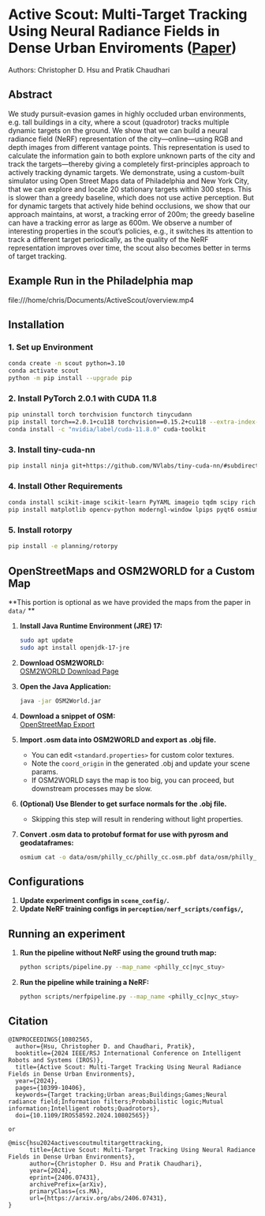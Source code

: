 # Active Scout: Multi-Target Tracking Using Neural Radiance Fields in Dense Urban Enviroments ([Paper](https://arxiv.org/abs/2406.07431))
Authors: Christopher D. Hsu and Pratik Chaudhari

## Abstract
We study pursuit-evasion games in highly occluded urban environments, e.g. tall buildings in a city, where a scout (quadrotor) tracks multiple dynamic targets on the ground. We show that we can build a neural radiance field (NeRF) representation of the city—online—using RGB and depth images from different vantage points. This representation is used to calculate the information gain to both explore unknown parts of the city and track the targets—thereby giving a completely
first-principles approach to actively tracking dynamic targets. We demonstrate, using a custom-built simulator using Open Street Maps data of Philadelphia and New York City, that we can explore and locate 20 stationary targets within 300 steps. This is slower than a greedy baseline, which does not use active perception. But for dynamic targets that actively hide behind
occlusions, we show that our approach maintains, at worst, a tracking error of 200m; the greedy baseline can have a tracking error as large as 600m. We observe a number of interesting
properties in the scout’s policies, e.g., it switches its attention to track a different target periodically, as the quality of the NeRF representation improves over time, the scout also becomes better in terms of target tracking.

## Example Run in the Philadelphia map
file:///home/chris/Documents/ActiveScout/overview.mp4

## Installation

### 1. Set up Environment

```bash
conda create -n scout python=3.10
conda activate scout
python -m pip install --upgrade pip
```

### 2. Install PyTorch 2.0.1 with CUDA 11.8

```bash
pip uninstall torch torchvision functorch tinycudann
pip install torch==2.0.1+cu118 torchvision==0.15.2+cu118 --extra-index-url https://download.pytorch.org/whl/cu118
conda install -c "nvidia/label/cuda-11.8.0" cuda-toolkit
```

### 3. Install tiny-cuda-nn

```bash
pip install ninja git+https://github.com/NVlabs/tiny-cuda-nn/#subdirectory=bindings/torch
```

### 4. Install Other Requirements

```bash
conda install scikit-image scikit-learn PyYAML imageio tqdm scipy rich
pip install matplotlib opencv-python moderngl-window lpips pyqt6 osmium ipdb imgui pywavefront seaborn
```

### 5. Install rotorpy

```bash
pip install -e planning/rotorpy
```

## OpenStreetMaps and OSM2WORLD for a Custom  Map

**This portion is optional as we have provided the maps from the paper in `data/` **

1. **Install Java Runtime Environment (JRE) 17:**
   ```bash
   sudo apt update
   sudo apt install openjdk-17-jre
   ```

2. **Download OSM2WORLD:**  
   [OSM2WORLD Download Page](https://osm2world.org/download/)

3. **Open the Java Application:**
   ```bash
   java -jar OSM2World.jar
   ```

4. **Download a snippet of OSM:**  
   [OpenStreetMap Export](https://www.openstreetmap.org/export#map=16/39.9539/-75.1692)

5. **Import .osm data into OSM2WORLD and export as .obj file.**  
   - You can edit `<standard.properties>` for custom color textures.
   - Note the `coord_origin` in the generated .obj and update your scene params.
   - If OSM2WORLD says the map is too big, you can proceed, but downstream processes may be slow.

6. **(Optional) Use Blender to get surface normals for the .obj file.**  
   - Skipping this step will result in rendering without light properties.

7. **Convert .osm data to protobuf format for use with pyrosm and geodataframes:**
   ```bash
   osmium cat -o data/osm/philly_cc/philly_cc.osm.pbf data/osm/philly_cc/philly_cc.osm
   ```

## Configurations

1. **Update experiment configs in `scene_config/`.**
2. **Update NeRF training configs in `perception/nerf_scripts/configs/`,**

## Running an experiment

1. **Run the pipeline without NeRF using the ground truth map:**
   ```bash
   python scripts/pipeline.py --map_name <philly_cc|nyc_stuy>
   ```

2. **Run the pipeline while training a NeRF:**
   ```bash
   python scripts/nerfpipeline.py --map_name <philly_cc|nyc_stuy>
   ```

## Citation
```
@INPROCEEDINGS{10802565,
  author={Hsu, Christopher D. and Chaudhari, Pratik},
  booktitle={2024 IEEE/RSJ International Conference on Intelligent Robots and Systems (IROS)}, 
  title={Active Scout: Multi-Target Tracking Using Neural Radiance Fields in Dense Urban Environments}, 
  year={2024},
  pages={10399-10406},
  keywords={Target tracking;Urban areas;Buildings;Games;Neural radiance field;Information filters;Probabilistic logic;Mutual information;Intelligent robots;Quadrotors},
  doi={10.1109/IROS58592.2024.10802565}}

or

@misc{hsu2024activescoutmultitargettracking,
      title={Active Scout: Multi-Target Tracking Using Neural Radiance Fields in Dense Urban Environments}, 
      author={Christopher D. Hsu and Pratik Chaudhari},
      year={2024},
      eprint={2406.07431},
      archivePrefix={arXiv},
      primaryClass={cs.MA},
      url={https://arxiv.org/abs/2406.07431}, 
}
```

